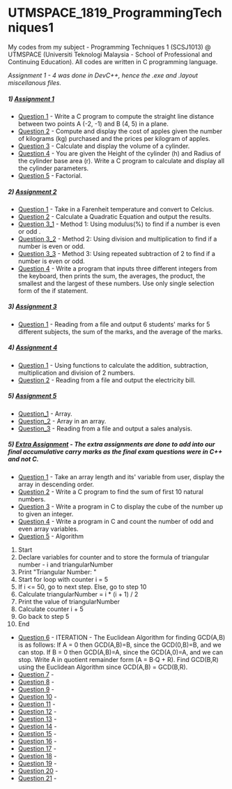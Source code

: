 # UTMSPACE_1819_ProgrammingTechniques1
My codes from my subject - Programming Techniques 1 (SCSJ1013) @ UTMSPACE (Universiti Teknologi Malaysia - School of Professional and Continuing Education). All codes are written in C programming language.

_Assignment 1 - 4 was done in DevC++, hence the .exe and .layout miscellanous files._

##### 1) [Assignment 1](https://github.com/Chikoness/UTMSPACE_1819_ProgrammingTechniques1/tree/master/Assignment_1)
- [Question 1](https://github.com/Chikoness/UTMSPACE_1819_ProgrammingTechniques1/tree/master/Assignment_1/Question_1) - Write a C program to compute the straight line distance between two points A (-2, -1) and B (4, 5) in a plane.
- [Question 2](https://github.com/Chikoness/UTMSPACE_1819_ProgrammingTechniques1/tree/master/Assignment_1/Question_2) - Compute and display the cost of apples given the number of kilograms (kg) purchased and the prices per kilogram of apples.
- [Question 3](https://github.com/Chikoness/UTMSPACE_1819_ProgrammingTechniques1/tree/master/Assignment_1/Question_3) - Calculate and display the volume of a cylinder.
- [Question 4](https://github.com/Chikoness/UTMSPACE_1819_ProgrammingTechniques1/tree/master/Assignment_1/Question_4) - You are given the Height of the cylinder (h) and Radius of the cylinder base area (r). Write a C program to calculate and display all the cylinder parameters.
- [Question 5](https://github.com/Chikoness/UTMSPACE_1819_ProgrammingTechniques1/tree/master/Assignment_1/Question_5) - Factorial.

##### 2) [Assignment 2](https://github.com/Chikoness/UTMSPACE_1819_ProgrammingTechniques1/tree/master/Assignment_2)
- [Question 1](https://github.com/Chikoness/UTMSPACE_1819_ProgrammingTechniques1/tree/master/Assignment_2/Question_1) - Take in a Farenheit temperature and convert to Celcius.
- [Question 2](https://github.com/Chikoness/UTMSPACE_1819_ProgrammingTechniques1/tree/master/Assignment_2/Question_2) - Calculate a Quadratic Equation and output the results.
- [Question 3_1](https://github.com/Chikoness/UTMSPACE_1819_ProgrammingTechniques1/tree/master/Assignment_2/Question_3_1) - Method 1: Using modulus(%) to find if a number is even or odd .
- [Question 3_2](https://github.com/Chikoness/UTMSPACE_1819_ProgrammingTechniques1/tree/master/Assignment_2/Question_3_2) - Method 2: Using division and multiplication to find if a number is even or odd.
- [Question 3_3](https://github.com/Chikoness/UTMSPACE_1819_ProgrammingTechniques1/tree/master/Assignment_2/Question_3_3) - Method 3: Using repeated subtraction of 2 to find if a number is even or odd.
- [Question 4](https://github.com/Chikoness/UTMSPACE_1819_ProgrammingTechniques1/tree/master/Assignment_2/Question_4) - Write a program that inputs three different integers from the keyboard, then prints the sum, the averages, the product, the smallest and the largest of these numbers. Use only single selection form of the if statement.

##### 3) [Assignment 3](https://github.com/Chikoness/UTMSPACE_1819_ProgrammingTechniques1/tree/master/Assignment_3)
- [Question 1](https://github.com/Chikoness/UTMSPACE_1819_ProgrammingTechniques1/tree/master/Assignment_3) - Reading from a file and output 6 students' marks for 5 different subjects, the sum of the marks, and the average of the marks.

##### 4) [Assignment 4](https://github.com/Chikoness/UTMSPACE_1819_ProgrammingTechniques1/tree/master/Assignment_4)
- [Question 1](https://github.com/Chikoness/UTMSPACE_1819_ProgrammingTechniques1/tree/master/Assignment_4/Question_1) - Using functions to calculate the addition, subtraction, multiplication and division of 2 numbers.
- [Question 2](https://github.com/Chikoness/UTMSPACE_1819_ProgrammingTechniques1/tree/master/Assignment_4/Question_2) - Reading from a file and output the electricity bill.

##### 5) [Assignment 5](https://github.com/Chikoness/UTMSPACE_1819_ProgrammingTechniques1/tree/master/Assignment_5)
- [Question_1](https://github.com/Chikoness/UTMSPACE_1819_ProgrammingTechniques1/blob/master/Assignment_5/Question_1.c) - Array.
- [Question_2](https://github.com/Chikoness/UTMSPACE_1819_ProgrammingTechniques1/blob/master/Assignment_5/Question_2.c) - Array in an array.
- [Question_3](https://github.com/Chikoness/UTMSPACE_1819_ProgrammingTechniques1/blob/master/Assignment_5/Question_3.c) - Reading from a file and output a sales analysis.

##### 5) [Extra Assignment](https://github.com/Chikoness/UTMSPACE_1819_ProgrammingTechniques1/tree/master/Extra_Assignment) - _The extra assignments are done to add into our final accumulative carry marks as the final exam questions were in C++ and not C._
- [Question 1](https://github.com/Chikoness/UTMSPACE_1819_ProgrammingTechniques1/blob/master/Extra_Assignment/Code_1.c) - Take an array length and its' variable from user, display the array in descending order.
- [Question 2](https://github.com/Chikoness/UTMSPACE_1819_ProgrammingTechniques1/blob/master/Extra_Assignment/Code_2.c) - Write a C program to find the sum of first 10 natural numbers.
- [Question 3](https://github.com/Chikoness/UTMSPACE_1819_ProgrammingTechniques1/blob/master/Extra_Assignment/Code_3.c) - Write a program in C to display the cube of the number up to given an integer.
- [Question 4](https://github.com/Chikoness/UTMSPACE_1819_ProgrammingTechniques1/blob/master/Extra_Assignment/Code_4.c) - Write a program in C and count the number of odd and even array variables. 
- [Question 5](https://github.com/Chikoness/UTMSPACE_1819_ProgrammingTechniques1/blob/master/Extra_Assignment/Code_5.c) -
Algorithm
1. Start
2. Declare variables for counter and to store the formula of triangular number - i and triangularNumber
3. Print "Triangular Number: "
4. Start for loop with counter i = 5
5. If i <= 50, go to next step. Else, go to step 10
6. Calculate triangularNumber = i * (i + 1) / 2
7. Print the value of triangularNumber
8. Calculate counter i + 5
9. Go back to step 5
10. End
- [Question 6](https://github.com/Chikoness/UTMSPACE_1819_ProgrammingTechniques1/blob/master/Extra_Assignment/Code_6.c) - ITERATION - The Euclidean Algorithm for finding GCD(A,B) is as follows: If A = 0 then GCD(A,B)=B, since the GCD(0,B)=B, and we can stop. If B = 0 then GCD(A,B)=A, since the GCD(A,0)=A, and we can stop. Write A in quotient remainder form (A = B⋅Q + R). Find GCD(B,R) using the Euclidean Algorithm since GCD(A,B) = GCD(B,R).
- [Question 7](https://github.com/Chikoness/UTMSPACE_1819_ProgrammingTechniques1/blob/master/Extra_Assignment/Code_7.c) - 
- [Question 8](https://github.com/Chikoness/UTMSPACE_1819_ProgrammingTechniques1/blob/master/Extra_Assignment/Code_8.c) - 
- [Question 9](https://github.com/Chikoness/UTMSPACE_1819_ProgrammingTechniques1/blob/master/Extra_Assignment/Code_9.c) -
- [Question 10](https://github.com/Chikoness/UTMSPACE_1819_ProgrammingTechniques1/blob/master/Extra_Assignment/Code_10.c) - 
- [Question 11](https://github.com/Chikoness/UTMSPACE_1819_ProgrammingTechniques1/blob/master/Extra_Assignment/Code_11.c) - 
- [Question 12](https://github.com/Chikoness/UTMSPACE_1819_ProgrammingTechniques1/blob/master/Extra_Assignment/Code_12.c) - 
- [Question 13](https://github.com/Chikoness/UTMSPACE_1819_ProgrammingTechniques1/blob/master/Extra_Assignment/Code_13.c) - 
- [Question 14](https://github.com/Chikoness/UTMSPACE_1819_ProgrammingTechniques1/blob/master/Extra_Assignment/Code_14.c) - 
- [Question 15](https://github.com/Chikoness/UTMSPACE_1819_ProgrammingTechniques1/blob/master/Extra_Assignment/Code_15.c) - 
- [Question 16](https://github.com/Chikoness/UTMSPACE_1819_ProgrammingTechniques1/blob/master/Extra_Assignment/Code_16.c) - 
- [Question 17](https://github.com/Chikoness/UTMSPACE_1819_ProgrammingTechniques1/blob/master/Extra_Assignment/Code_17.c) - 
- [Question 18](https://github.com/Chikoness/UTMSPACE_1819_ProgrammingTechniques1/blob/master/Extra_Assignment/Code_18.c) - 
- [Question 19](https://github.com/Chikoness/UTMSPACE_1819_ProgrammingTechniques1/blob/master/Extra_Assignment/Code_19.c) - 
- [Question 20](https://github.com/Chikoness/UTMSPACE_1819_ProgrammingTechniques1/blob/master/Extra_Assignment/Code_20.c) - 
- [Question 21](https://github.com/Chikoness/UTMSPACE_1819_ProgrammingTechniques1/blob/master/Extra_Assignment/Code_21.c) - 
